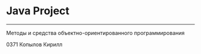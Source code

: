 # Java Project

---

Методы и средства объектно-ориентированного программирования

0371 Копылов Кирилл